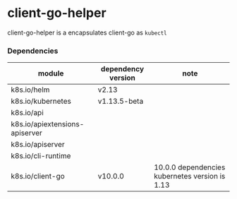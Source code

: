 # client-go-helper

client-go-helper is a encapsulates client-go as `kubectl`

### Dependencies

| module                           | dependency version      |  note                               |
| ------------------------------ | ------------ | --------------------------------- |
| k8s.io/helm                    | v2.13        |                                   |
| k8s.io/kubernetes              | v1.13.5-beta |                                   |
| k8s.io/api                     |              |                                   |
| k8s.io/apiextensions-apiserver |              |                                   |
| k8s.io/apiserver               |              |                                   |
| k8s.io/cli-runtime             |              |                                   |
| k8s.io/client-go               | v10.0.0      | 10.0.0 dependencies kubernetes version is 1.13 |
 

